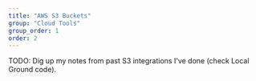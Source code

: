 ```yaml
---
title: "AWS S3 Buckets"
group: "Cloud Tools"
group_order: 1
order: 2
---
```


TODO: Dig up my notes from past S3 integrations I've done (check Local Ground code).